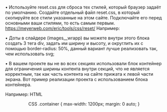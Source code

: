 •	Используйте reset.css для сброса тех стилей, который браузер задаёт по умолчанию. Создайте отдельный файл reset.css, в который скопируйте все стили указанные на этом сайте. Подключайте его перед основными ваши стилями, то есть самым первым.
https://meyerweb.com/eric/tools/css/reset/
Например:
<link rel="stylesheet" href="./reset.css ">
<link rel="stylesheet" href="./style.css ">

•	Доты в слайдере (images__wrapp) вы можете внутри этого блока создать 3 тега div, задать им ширину и высоту, и округлить их с помощью border-radius: 50%, данный вариант лучше реализовать так, чем использовать svg;

•	В вашем проекте вы не во всех секциях использовали блок контейнер для ограничения ширины контента внутри секций, что не является корректным, так как часть контента на сайте прижата к левой части экрана.
Вот пример реализации проекта с использованием блока контейнера.

Например:
HTML
<header class=”header”>
  <div class=”container”>
    <div class=”header__wrapper”>

<section class=”main-screen”>
  <div class=”container”>
    <div class=”main-screen __wrapper”>

CSS
.container {
  max-width: 1200px;
  margin: 0 auto;
}

